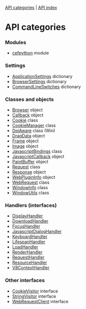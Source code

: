 [API categories](API-categories.md) | [API index](API-index.md)

# API categories


### Modules

 * [cefpython](cefpython.md) module


### Settings

 * [ApplicationSettings](ApplicationSettings.md) dictionary
 * [BrowserSettings](BrowserSettings.md) dictionary
 * [CommandLineSwitches](CommandLineSwitches.md) dictionary


### Classes and objects

 * [Browser](Browser.md) object
 * [Callback](Callback.md) object
 * [Cookie](Cookie.md) class
 * [CookieManager](CookieManager.md) class
 * [DpiAware](DpiAware.md) class (Win)
 * [DragData](DragData.md) object
 * [Frame](Frame.md) object
 * [Image](Image.md) object
 * [JavascriptBindings](JavascriptBindings.md) class
 * [JavascriptCallback](JavascriptCallback.md) object
 * [PaintBuffer](PaintBuffer.md) object
 * [Request](Request.md) class
 * [Response](Response.md) object
 * [WebPluginInfo](WebPluginInfo.md) object
 * [WebRequest](WebRequest.md) class
 * [WindowInfo](WindowInfo.md) class
 * [WindowUtils](WindowUtils.md) class


### Handlers (interfaces)

 * [DisplayHandler](DisplayHandler.md)
 * [DownloadHandler](DownloadHandler.md)
 * [FocusHandler](FocusHandler.md)
 * [JavascriptDialogHandler](JavascriptDialogHandler.md)
 * [KeyboardHandler](KeyboardHandler.md)
 * [LifespanHandler](LifespanHandler.md)
 * [LoadHandler](LoadHandler.md)
 * [RenderHandler](RenderHandler.md)
 * [RequestHandler](RequestHandler.md)
 * [ResourceHandler](ResourceHandler.md)
 * [V8ContextHandler](V8ContextHandler.md)


### Other interfaces

 * [CookieVisitor](CookieVisitor.md) interface
 * [StringVisitor](StringVisitor.md) interface
 * [WebRequestClient](WebRequestClient.md) interface

